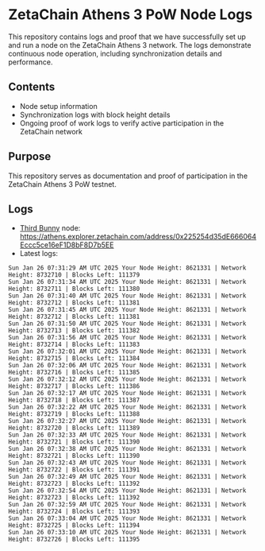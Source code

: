 # ZetaChain Athens 3 PoW Node Logs
This repository contains logs and proof that we have successfully set up and run a node on the ZetaChain Athens 3 network. The logs demonstrate continuous node operation, including synchronization details and performance.

## Contents
- Node setup information
- Synchronization logs with block height details
- Ongoing proof of work logs to verify active participation in the ZetaChain network

## Purpose
This repository serves as documentation and proof of participation in the ZetaChain Athens 3 PoW testnet.

## Logs

- [Third Bunny](https://thirdbunny.xyz/) node: https://athens.explorer.zetachain.com/address/0x225254d35dE666064Eccc5ce16eF1D8bF8D7b5EE
- Latest logs:
```
Sun Jan 26 07:31:29 AM UTC 2025 Your Node Height: 8621331 | Network Height: 8732710 | Blocks Left: 111379
Sun Jan 26 07:31:34 AM UTC 2025 Your Node Height: 8621331 | Network Height: 8732711 | Blocks Left: 111380
Sun Jan 26 07:31:40 AM UTC 2025 Your Node Height: 8621331 | Network Height: 8732712 | Blocks Left: 111381
Sun Jan 26 07:31:45 AM UTC 2025 Your Node Height: 8621331 | Network Height: 8732712 | Blocks Left: 111381
Sun Jan 26 07:31:50 AM UTC 2025 Your Node Height: 8621331 | Network Height: 8732713 | Blocks Left: 111382
Sun Jan 26 07:31:56 AM UTC 2025 Your Node Height: 8621331 | Network Height: 8732714 | Blocks Left: 111383
Sun Jan 26 07:32:01 AM UTC 2025 Your Node Height: 8621331 | Network Height: 8732715 | Blocks Left: 111384
Sun Jan 26 07:32:06 AM UTC 2025 Your Node Height: 8621331 | Network Height: 8732716 | Blocks Left: 111385
Sun Jan 26 07:32:12 AM UTC 2025 Your Node Height: 8621331 | Network Height: 8732717 | Blocks Left: 111386
Sun Jan 26 07:32:17 AM UTC 2025 Your Node Height: 8621331 | Network Height: 8732718 | Blocks Left: 111387
Sun Jan 26 07:32:22 AM UTC 2025 Your Node Height: 8621331 | Network Height: 8732719 | Blocks Left: 111388
Sun Jan 26 07:32:27 AM UTC 2025 Your Node Height: 8621331 | Network Height: 8732720 | Blocks Left: 111389
Sun Jan 26 07:32:33 AM UTC 2025 Your Node Height: 8621331 | Network Height: 8732721 | Blocks Left: 111390
Sun Jan 26 07:32:38 AM UTC 2025 Your Node Height: 8621331 | Network Height: 8732721 | Blocks Left: 111390
Sun Jan 26 07:32:43 AM UTC 2025 Your Node Height: 8621331 | Network Height: 8732722 | Blocks Left: 111391
Sun Jan 26 07:32:49 AM UTC 2025 Your Node Height: 8621331 | Network Height: 8732723 | Blocks Left: 111392
Sun Jan 26 07:32:54 AM UTC 2025 Your Node Height: 8621331 | Network Height: 8732723 | Blocks Left: 111392
Sun Jan 26 07:32:59 AM UTC 2025 Your Node Height: 8621331 | Network Height: 8732724 | Blocks Left: 111393
Sun Jan 26 07:33:04 AM UTC 2025 Your Node Height: 8621331 | Network Height: 8732725 | Blocks Left: 111394
Sun Jan 26 07:33:10 AM UTC 2025 Your Node Height: 8621331 | Network Height: 8732726 | Blocks Left: 111395
```
